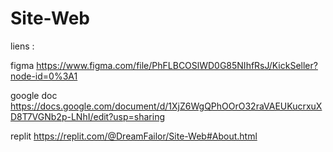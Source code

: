 # Site-Web

liens :

figma
https://www.figma.com/file/PhFLBCOSlWD0G85NIhfRsJ/KickSeller?node-id=0%3A1 

google doc
https://docs.google.com/document/d/1XjZ6WgQPhOOrO32raVAEUKucrxuXD8T7VGNb2p-LNhI/edit?usp=sharing

replit
https://replit.com/@DreamFailor/Site-Web#About.html
